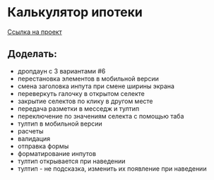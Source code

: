 # Калькулятор ипотеки

[Ссылка на проект](https://n-daria.github.io/mortgage-calculator/)

## Доделать:

- дропдаун с 3 вариантами #6
- перестановка элементов в мобильной версии
- смена заголовка инпута при смене ширины экрана
- переверкуть галочку в открытом селекте
- закрытие селектов по клику в другом месте
- передача разметки в месседж и тултип
- переключение по значениям селекта с помощью таба
- тултип в мобильной версии
- расчеты
- валидация
- отправка формы
- форматирование инпутов
- тултип открывается при наведении
- тултип - не подсказка, изменить их появление при наведении
